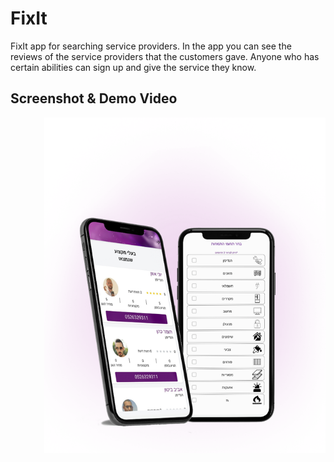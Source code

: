 # FixIt

FixIt app for searching service providers.
In the app you can see the reviews of the service providers that the customers gave.
Anyone who has certain abilities can sign up and give the service they know.


Screenshot & Demo Video
-----------------------

<a style="float:right" href="http://screencast.com/t/FlWlTPS8XKrI" target="_blank">
  <img alt="FixIt Demo Video" src="https://github.com/mor0981/FixIt/blob/master/fixit.png" width="450" height="537" display: block;
  margin-left: auto;
  margin-right: auto; />
</a>
